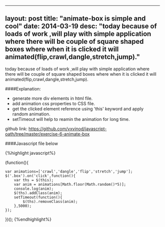 
---
layout: post
title:  "animate-box is simple and cool"
date:   2014-03-19
desc: "today because of loads of work ,will play with simple application where there will be couple of square shaped boxes where when it is clicked it will animated(flip,crawl,dangle,stretch,jump)."
---


today because of loads of work ,will play with simple application where there will be couple of square shaped boxes where when it is clicked it will animated(flip,crawl,dangle,stretch,jump).

####Explanation:

+ generate more div elements in html file.
+ add animation css properties to CSS file.
+ get the clicked element reference using 'this' keyword and apply random animation.
+ setTimeout will help to reamin the animation for long time.

github link: https://github.com/vxvinod/javascript-oath/tree/master/exercise-6-animate-box


####Javascript file below

{%highlight javascript%}

(function(){

	var animations=['crawl','dangle','flip','stretch','jump'];
	$('.box').on('click',function(){
		var ths = $(this);
		var anim = animations[Math.floor(Math.random()*5)];
		console.log(anim);
		$(ths).addClass(anim);
		setTimeout(function(){
			$(ths).removeClass(anim);
		},5000);
	});
})();
{%endhighlight%}












